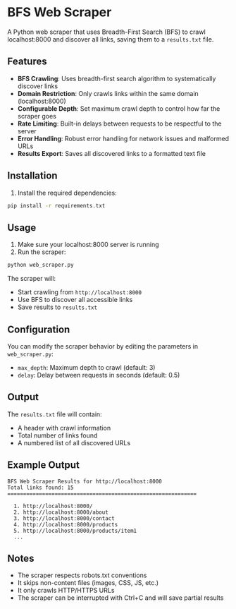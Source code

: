 # BFS Web Scraper

A Python web scraper that uses Breadth-First Search (BFS) to crawl localhost:8000 and discover all links, saving them to a `results.txt` file.

## Features

- **BFS Crawling**: Uses breadth-first search algorithm to systematically discover links
- **Domain Restriction**: Only crawls links within the same domain (localhost:8000)
- **Configurable Depth**: Set maximum crawl depth to control how far the scraper goes
- **Rate Limiting**: Built-in delays between requests to be respectful to the server
- **Error Handling**: Robust error handling for network issues and malformed URLs
- **Results Export**: Saves all discovered links to a formatted text file

## Installation

1. Install the required dependencies:
```bash
pip install -r requirements.txt
```

## Usage

1. Make sure your localhost:8000 server is running
2. Run the scraper:
```bash
python web_scraper.py
```

The scraper will:
- Start crawling from `http://localhost:8000`
- Use BFS to discover all accessible links
- Save results to `results.txt`

## Configuration

You can modify the scraper behavior by editing the parameters in `web_scraper.py`:

- `max_depth`: Maximum depth to crawl (default: 3)
- `delay`: Delay between requests in seconds (default: 0.5)

## Output

The `results.txt` file will contain:
- A header with crawl information
- Total number of links found
- A numbered list of all discovered URLs

## Example Output

```
BFS Web Scraper Results for http://localhost:8000
Total links found: 15
============================================================

  1. http://localhost:8000/
  2. http://localhost:8000/about
  3. http://localhost:8000/contact
  4. http://localhost:8000/products
  5. http://localhost:8000/products/item1
  ...
```

## Notes

- The scraper respects robots.txt conventions
- It skips non-content files (images, CSS, JS, etc.)
- It only crawls HTTP/HTTPS URLs
- The scraper can be interrupted with Ctrl+C and will save partial results 